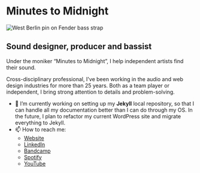# Minutes to Midnight

![West Berlin pin on Fender bass strap](https://minutestomidnight.co.uk/images/west-berlin-bg.jpg)

## Sound designer, producer and bassist

Under the moniker “Minutes to Midnight”, I help independent artists find their sound.

Cross-disciplinary professional, I've been working in the audio and web design industries for more than 25 years. Both as a team player or independent, I bring strong attention to details and problem-solving.

- 🔭 I’m currently working on setting up my **Jekyll** local repository, so that I can handle all my documentation better than I can do through my OS. In the future, I plan to refactor my current WordPress site and migrate everything to Jekyll.
- 📫 How to reach me: 
  - [Website](https://minutestomidnight.co.uk "Official website and blog")
  - [LinkedIn](https://uk.linkedin.com/in/minutes2mid/ "Full professional profile")
  - [Bandcamp](https://minutestomidnight.bandcamp.com/ "My music, in high definition")
  - [Spotify](https://open.spotify.com/artist/250igOmtd9HCpGyXDWUcl9?si=d9t8bLC2QfG8iT1R3y9CAw "My music, in streaming")
  - [YouTube](https://www.youtube.com/channel/UCXO3ZbalCLwCZwHk_UkDBHg/ "Music videos")
